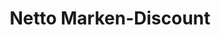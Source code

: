 ---
title: "Netto Marken-Discount"
url: /muenchen/netto-marken-discount-milbertshofener-strasse/
shop: Supermarkt
---